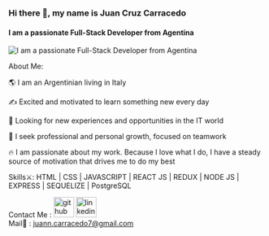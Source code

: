 ### Hi there 👋, my name is Juan Cruz Carracedo
#### I am a passionate Full-Stack Developer from Agentina
![I am a passionate Full-Stack Developer from Agentina](https://cdna.artstation.com/p/assets/images/images/035/693/656/original/gwyneth-balucio-hello-world.gif?1615642877)

About Me:

 🌎 I am an Argentinian living in Italy

 ✍️ Excited and motivated to learn something new every day
 
 🚀 Looking for new experiences and opportunities in the IT world
 
 🌱 I seek professional and personal growth, focused on teamwork

 🔥 I am passionate about my work. Because I love what I do, I have a steady source of motivation that drives me to do my best



Skills⚔️: HTML | CSS | JAVASCRIPT | REACT JS | REDUX | NODE JS | EXPRESS | SEQUELIZE | PostgreSQL


Contact Me :
[<img src='https://cdn.jsdelivr.net/npm/simple-icons@3.0.1/icons/github.svg' alt='github' height='40'>](https://github.com/juancarracedo7)  [<img src='https://cdn.jsdelivr.net/npm/simple-icons@3.0.1/icons/linkedin.svg' alt='linkedin' height='40'>](https://www.linkedin.com/in/juancarracedodev/)  
Mail📩 : juann.carracedo7@gmail.com

